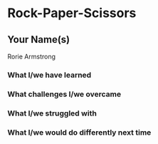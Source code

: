 # Rock-Paper-Scissors
## Your Name(s) 
Rorie Armstrong
### What I/we have learned
### What challenges I/we overcame
### What I/we struggled with
### What I/we would do differently next time
